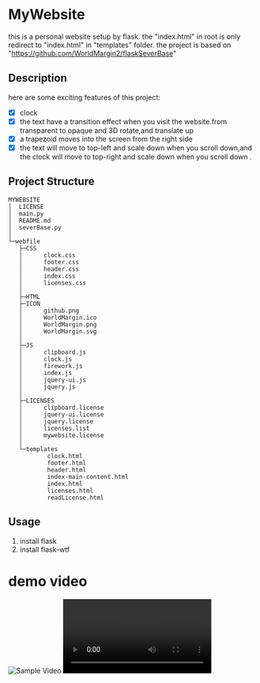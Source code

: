 # MyWebsite
 
 this is a personal website setup by flask.
 the "index.html" in root is only redirect to "index.html" in "templates" folder.
 the project is based on "https://github.com/WorldMargin2/flaskSeverBase"

## Description

here are some exciting features of this project:

- [x] clock
- [x] the text have a transition effect when you visit the website.from transparent to opaque and 3D rotate,and translate up
- [x] a trapezoid moves into the screen from the right side
- [x] the text will move to top-left and scale down when you scroll down,and the clock will move to top-right and scale down when you scroll down .

## Project Structure

```
MYWEBSITE
│  LICENSE
│  main.py
│  README.md
│  severBase.py
│
└─webfile
   ├─CSS
   │      clock.css
   │      footer.css
   │      header.css
   │      index.css
   │      licenses.css
   │
   ├─HTML
   ├─ICON
   │      github.png
   │      WorldMargin.ico
   │      WorldMargin.png
   │      WorldMargin.svg
   │
   ├─JS
   │      clipboard.js
   │      clock.js
   │      firework.js
   │      index.js
   │      jquery-ui.js
   │      jquery.js
   │
   ├─LICENSES
   │      clipboard.license
   │      jquery-ui.license
   │      jquery.license
   │      licenses.list
   │      mywebsite.license
   │
   └─templates
           clock.html
           footer.html
           header.html
           index-main-content.html
           index.html
           licenses.html
           readLicense.html

```


## Usage

1. install flask
2. install flask-wtf

# demo video
![Sample Video](https://github.com/user-attachments/assets/5705207f-ac28-4c93-8797-849c37b00f25)
<video><resource src="https://github.com/user-attachments/assets/5705207f-ac28-4c93-8797-849c37b00f25"></resource></video>

